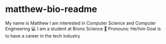 # matthew-bio-readme
My name is Matthew
I am interested in Computer Science and Computer Engineering 💻
I am a student at Bronx Science 🧪
Pronouns: He/him
Goal is to have a career in the tech industry
